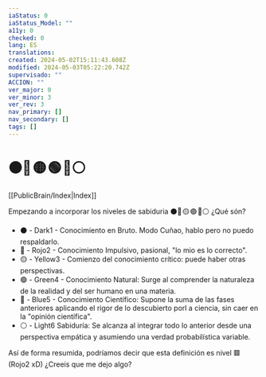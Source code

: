 ```yaml
---
iaStatus: 0
iaStatus_Model: ""
a11y: 0
checked: 0
lang: ES
translations: 
created: 2024-05-02T15:11:43.608Z
modified: 2024-05-03T05:22:20.742Z
supervisado: ""
ACCION: ""
ver_major: 0
ver_minor: 3
ver_rev: 3
nav_primary: []
nav_secondary: []
tags: []
---
```

# ⚫🔴 🟡 🟢 🔵⚪

[[PublicBrain/Index|Index]]

Empezando a incorporar los niveles de sabiduria ⚫🔴 🟡 🟢 🔵⚪ ¿Qué són? 


* ⚫ - Dark1 - Conocimiento en Bruto. Modo Cuñao, hablo pero no puedo respaldarlo.
* 🔴 - Rojo2 - Conocimiento Impulsivo, pasional, "lo mio es lo correcto".
* 🟡 - Yellow3 - Comienzo del conocimiento crítico: puede haber otras perspectivas.
* 🟢 - Green4 - Conocimiento Natural: Surge al comprender la naturaleza de la realidad y del ser humano en una materia.
* 🔵 - Blue5 - Conocimiento Científico: Supone la suma de las fases anteriores aplicando el rigor de lo descubierto porl a ciencia, sin caer en la "opinión científica".
* ⚪ - Light6 Sabiduría: Se alcanza al integrar todo lo anterior desde una perspectiva empática y asumiendo una verdad probabilística variable.

Así de forma resumida, podríamos decir que esta definición es nivel 🟥 (Rojo2 xD) ¿Creeis que me dejo algo?